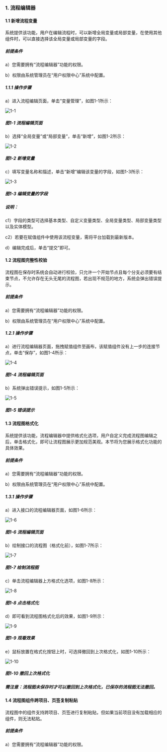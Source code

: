 ### 1. 流程编辑器

#### 1.1 新增流程变量

系统提供该功能，用户在编辑流程时，可以新增全局变量或局部变量，在使用其他组件时，可以直接选择该全局变量或局部变量的字段。

##### 前提条件

a）您需要拥有“流程编辑器”功能的权限。

b）权限由系统管理员在“用户权限中心”系统中配置。

##### 1.1.1 操作步骤

a）进入流程编辑页面，单击“变量管理”，如图1-1所示：

![1-1](https://www.feisuanyz.com/fsimage/zc-image/cz_25_1_01.png)

##### 图1-1 流程编辑页面

b）选择“全局变量”或“局部变量”，单击“新增”，如图1-2所示：

![1-2](https://www.feisuanyz.com/fsimage/zc-image/cz_25_1_02.png)

##### 图1-2 新增变量

c）填写变量名称和描述，单击“新增”编辑该变量的字段，如图1-3所示：

![1-3](https://www.feisuanyz.com/fsimage/zc-image/cz_25_1_03.png)

##### 图1-3 编辑变量的字段

##### 说明：

c1）字段的类型可选择基本类型、自定义变量类型、全局变量类型、局部变量类型以及实体模型。

c2）若要在赋值组件中使用该流程变量，需将平台加载到最新版本。

d）编辑完成后，单击“提交”即可。

#### 1.2 流程图完整性校验

流程图在保存时系统会自动进行校验，只允许一个开始节点且每个分支必须要有结束节点，不允许存在无头无尾的流程图，若出现不规范的地方，系统会弹出错误提示。

##### 前提条件

a）您需要拥有“流程编辑器”功能的权限。

b）权限由系统管理员在“用户权限中心”系统中配置。

##### 1.2.1 操作步骤

a）进行流程编辑器页面，拖拽赋值组件至画布，该赋值组件没有上一步的连接节点，单击“保存”，如图1-4所示：

![1-4](https://www.feisuanyz.com/fsimage/zc-image/cz_25_2_1.png)

##### 图1-4 流程编辑页面

b）系统弹出错误提示，如图1-5所示：

![1-5](https://www.feisuanyz.com/fsimage/zc-image/cz_25_2_2.png)

##### 图1-5 错误提示

#### 1.3 流程图格式化

系统提供该功能，流程编辑器中提供格式化选项，用户自定义完成流程图编辑之后，单击格式化，即可让流程图展示更加规范美观。本节将为您展示格式化功能的具体效果。

##### 前提条件

a）您需要拥有“流程编辑器”功能的权限。

b）权限由系统管理员在“用户权限中心”系统中配置。

##### 1.3.1 操作步骤

a）进入接口的流程编辑器页面，如图1-6所示：

![1-6](https://www.feisuanyz.com/fsimage/zc-image/liuchengbianji/geshihua_0.png)

##### 图1-6 流程编辑页面

b）绘制接口的流程图（格式化前），如图1-7所示：

![1-7](https://www.feisuanyz.com/fsimage/zc-image/liuchengbianji/geshihua_1.png)

##### 图1-7 绘制流程图

c）单击流程编辑器上方格式化选项，如图1-8所示：

![1-8](https://www.feisuanyz.com/fsimage/zc-image/liuchengbianji/geshihua_3.png)

##### 图1-8 点击格式化

d）即可看到流程图格式化后的效果，如图1-9所示：

![1-9](https://www.feisuanyz.com/fsimage/zc-image/liuchengbianji/geshihua_2.png)

##### 图1-9 观看效果

e）鼠标放置在格式化按钮上时，可选择撤回到上次格式化，如图1-10所示：

![1-10](https://www.feisuanyz.com/fsimage/zc-image/liuchengbianji/geshihua_4.png)

##### 图1-10 撤回上次格式化

##### 需注意：流程图未保存时才可以撤回到上次格式化，已保存的流程图无法撤回。

#### 1.4 流程图组件跨项目、页签复制粘贴

流程图中的组件支持跨项目、页签进行复制粘贴，但如果当前项目没有加载相应的组件，则无法粘贴。

##### 前提条件

a）您需要拥有“流程编辑器”功能的权限。
